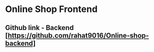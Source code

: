 # Online Shop Frontend

## Github link - Backend [https://github.com/rahat9016/Online-shop-backend]

